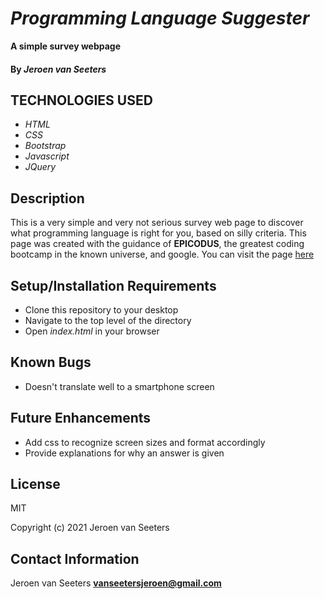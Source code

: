 # _Programming Language Suggester_

**A simple survey webpage**

#### By _**Jeroen van Seeters**_

## TECHNOLOGIES USED

* _HTML_
* _CSS_
* _Bootstrap_
* _Javascript_
* _JQuery_

## Description

This is a very simple and very not serious survey web page to discover what programming language is right for you, based on silly criteria. This page was created with the guidance of **EPICODUS**, the greatest coding bootcamp in the known universe, and google. You can visit the page [here](https://jeroenemo.github.io/programming-language-suggester)



## Setup/Installation Requirements

* Clone this repository to your desktop
* Navigate to the top level of the directory
* Open _index.html_ in your browser

## Known Bugs
* Doesn't translate well to a smartphone screen


## Future Enhancements
* Add css to recognize screen sizes and format accordingly
* Provide explanations for why an answer is given

## License

MIT

Copyright (c) 2021 Jeroen van Seeters

## Contact Information

Jeroen van Seeters **vanseetersjeroen@gmail.com**